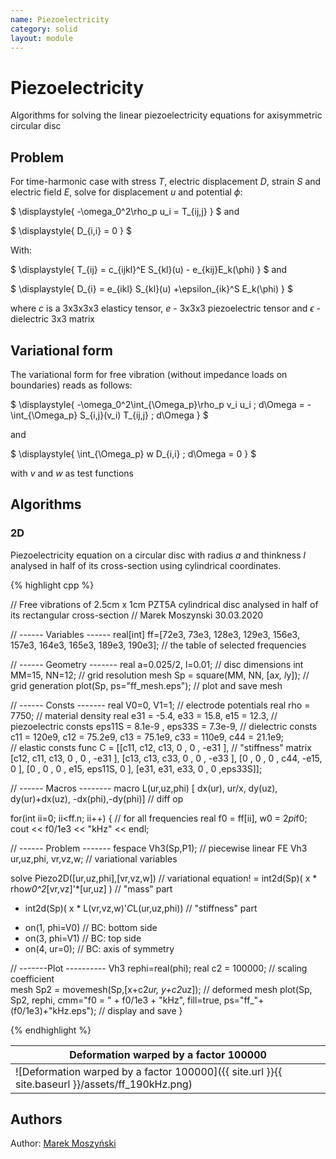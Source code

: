 ```yaml
---
name: Piezoelectricity
category: solid
layout: module
---
```


# Piezoelectricity

Algorithms for solving the linear piezoelectricity equations for axisymmetric circular disc

## Problem

For time-harmonic case with stress $T$, electric displacement $D$, strain $S$ and electric field $E$, solve for displacement $u$ and potential $\phi$:

$
\displaystyle{
-\omega_0^2\rho_p u_i  =  T_{ij,j}
}
$
and 

$
\displaystyle{
D_{i,i} = 0 
}
$

With:

$
\displaystyle{
T_{ij} = c_{ijkl}^E S_{kl}(u) - e_{kij}E_k(\phi)
}
$
and 

$
\displaystyle{
D_{i} = e_{ikl} S_{kl}(u) +\epsilon_{ik}^S E_k(\phi)
}
$

where $c$ is a 3x3x3x3 elasticy tensor, $e$ - 3x3x3 piezoelectric tensor and $\epsilon$ - dielectric 3x3 matrix

## Variational form

The variational form for free vibration (without impedance loads on boundaries) reads as follows:

$
\displaystyle{
-\omega_0^2\int_{\Omega_p}\rho_p v_i u_i \; d\Omega = -\int_{\Omega_p} S_{i,j}(v_i) T_{ij,j} \; d\Omega
}
$

and

$
\displaystyle{
\int_{\Omega_p} w D_{i,i} \; d\Omega = 0 
}
$

with $v$ and $w$ as test functions

## Algorithms

### 2D

Piezoelectricity equation on a circular disc with radius $a$ and thinkness $l$ analysed in half of its cross-section using  cylindrical coordinates.

{% highlight cpp %}

// Free vibrations of 2.5cm x 1cm PZT5A cylindrical disc analysed in half of its rectangular cross-section
// Marek Moszynski 30.03.2020

// ------ Variables ------
real[int] ff=[72e3, 73e3, 128e3, 129e3, 156e3, 157e3, 164e3, 165e3, 189e3, 190e3];  // the table of selected frequencies

// ------ Geometry -------
real a=0.025/2, l=0.01;   	                // disc dimensions
int  MM=15, NN=12;				// grid resolution
mesh Sp = square(MM, NN, [a*x, l*y]);           // grid generation
plot(Sp, ps="ff_mesh.eps");                     // plot and save mesh

// ------ Consts -------
real V0=0, V1=1;				// electrode potentials
real rho = 7750;                                // material density
real e31 = -5.4,  e33 = 15.8,  e15 = 12.3,      // piezoelectric consts
     eps11S = 8.1e-9 , eps33S = 7.3e-9,         // dielectric consts
     c11 = 120e9, c12 = 75.2e9, c13 = 75.1e9, c33 = 110e9, c44 = 21.1e9;  
						// elastic consts
func C =  [[c11, c12, c13,  0 ,   0  , -e31 ],  // "stiffness" matrix
           [c12, c11, c13,  0 ,   0  , -e31 ],
           [c13, c13, c33,  0 ,   0  , -e33 ],
           [0  , 0  , 0  , c44, -e15,    0  ],
           [0  , 0  , 0  , e15, eps11S,  0  ],
           [e31, e31, e33,  0 ,   0  ,eps33S]];

// ------ Macros --------
macro L(ur,uz,phi) [
 dx(ur), ur/x, dy(uz), dy(ur)+dx(uz), -dx(phi),-dy(phi)] // diff op

for(int ii=0; ii<ff.n; ii++) {                  // for all frequencies
  real f0 = ff[ii], w0 = 2*pi*f0; cout << f0/1e3 << "kHz" << endl;

  // ------ Problem -------
  fespace Vh3(Sp,P1);                           // piecewise linear FE
  Vh3 ur,uz,phi, vr,vz,w;                       // variational variables

  solve Piezo2D([ur,uz,phi],[vr,vz,w])          // variational equation!
   = int2d(Sp)( x * rho*w0^2*[vr,vz]'*[ur,uz] ) // "mass" part
   - int2d(Sp)( x * L(vr,vz,w)'*C*L(ur,uz,phi)) // "stiffness" part 
   + on(1, phi=V0)                              // BC: bottom side
   + on(3, phi=V1)                              // BC: top side
   + on(4, ur=0);                               // BC: axis of symmetry

  // -------Plot ----------
  Vh3 rephi=real(phi);
  real c2 = 100000;                             // scaling coefficient     
  mesh Sp2 = movemesh(Sp,[x+c2*ur, y+c2*uz]);   // deformed mesh
  plot(Sp, Sp2, rephi, cmm="f0 = " + f0/1e3 + "kHz", fill=true, 
    ps="ff_"+(f0/1e3)+"kHz.eps");               // display and save
}

{% endhighlight %}

|Deformation warped by a factor 100000|
|--|
|![Deformation warped by a factor 100000]({{ site.url }}{{ site.baseurl }}/assets/ff_190kHz.png)|


## Authors

Author: [Marek Moszyński](https://github.com/marmoszy)
